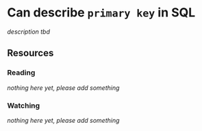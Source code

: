 # Can describe `primary key` in SQL

_description tbd_

## Resources

### Reading

_nothing here yet, please add something_

### Watching

_nothing here yet, please add something_
